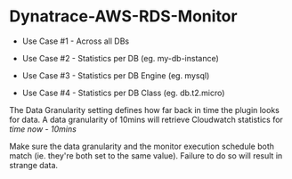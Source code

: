 # Dynatrace-AWS-RDS-Monitor

- Use Case #1 - Across all DBs

- Use Case #2 - Statistics per DB (eg. my-db-instance)

- Use Case #3 - Statistics per DB Engine (eg. mysql)

- Use Case #4 - Statistics per DB Class (eg. db.t2.micro)

The Data Granularity setting defines how far back in time the plugin looks for data. A data granularity of 10mins will retrieve Cloudwatch statistics for *time now - 10mins*

Make sure the data granularity and the monitor execution schedule both match (ie. they're both set to the same value). Failure to do so will result in strange data.